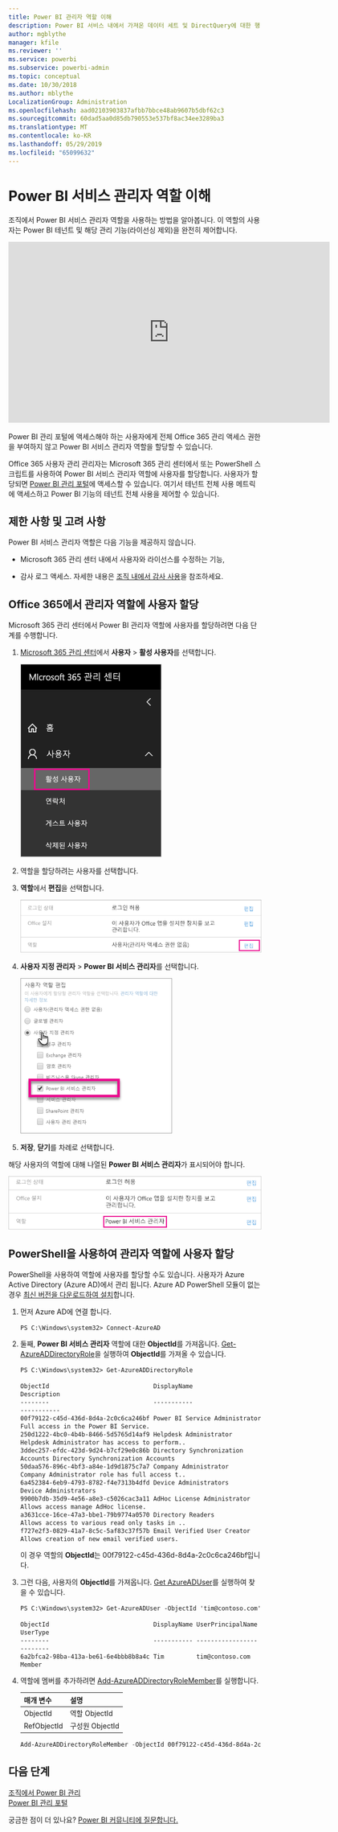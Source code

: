 ```yaml
---
title: Power BI 관리자 역할 이해
description: Power BI 서비스 내에서 가져온 데이터 세트 및 DirectQuery에 대한 행 수준 보안을 구성하는 방법입니다.
author: mgblythe
manager: kfile
ms.reviewer: ''
ms.service: powerbi
ms.subservice: powerbi-admin
ms.topic: conceptual
ms.date: 10/30/2018
ms.author: mblythe
LocalizationGroup: Administration
ms.openlocfilehash: aad02103903837afbb7bbce48ab9607b5dbf62c3
ms.sourcegitcommit: 60dad5aa0d85db790553e537bf8ac34ee3289ba3
ms.translationtype: MT
ms.contentlocale: ko-KR
ms.lasthandoff: 05/29/2019
ms.locfileid: "65099632"
---
```

# <a name="understanding-the-power-bi-service-administrator-role"></a>Power BI 서비스 관리자 역할 이해

조직에서 Power BI 서비스 관리자 역할을 사용하는 방법을 알아봅니다. 이 역할의 사용자는 Power BI 테넌트 및 해당 관리 기능(라이선싱 제외)을 완전히 제어합니다.

<iframe width="640" height="360" src="https://www.youtube.com/embed/PQRbdJgEm3k?showinfo=0" frameborder="0" allowfullscreen></iframe>

Power BI 관리 포털에 액세스해야 하는 사용자에게 전체 Office 365 관리 액세스 권한을 부여하지 않고 Power BI 서비스 관리자 역할을 할당할 수 있습니다.

Office 365 사용자 관리 관리자는 Microsoft 365 관리 센터에서 또는 PowerShell 스크립트를 사용하여 Power BI 서비스 관리자 역할에 사용자를 할당합니다. 사용자가 할당되면 [Power BI 관리 포털](service-admin-portal.md)에 액세스할 수 있습니다. 여기서 테넌트 전체 사용 메트릭에 액세스하고 Power BI 기능의 테넌트 전체 사용을 제어할 수 있습니다.

## <a name="limitations-and-considerations"></a>제한 사항 및 고려 사항

Power BI 서비스 관리자 역할은 다음 기능을 제공하지 않습니다.

* Microsoft 365 관리 센터 내에서 사용자와 라이선스를 수정하는 기능,

* 감사 로그 액세스. 자세한 내용은 [조직 내에서 감사 사용](service-admin-auditing.md)을 참조하세요.

## <a name="assign-users-to-the-admin-role-in-office-365"></a>Office 365에서 관리자 역할에 사용자 할당

Microsoft 365 관리 센터에서 Power BI 관리자 역할에 사용자를 할당하려면 다음 단계를 수행합니다.

1. [Microsoft 365 관리 센터](https://portal.office.com/adminportal/home#/homepage)에서 **사용자** > **활성 사용자**를 선택합니다.

    ![Microsoft 365 관리 센터](media/service-admin-role/powerbi-admin-users.png)

1. 역할을 할당하려는 사용자를 선택합니다.

1. **역할**에서 **편집**을 선택합니다.

    ![역할 편집](media/service-admin-role/powerbi-admin-edit-roles.png)

1. **사용자 지정 관리자** > **Power BI 서비스 관리자**를 선택합니다.

    ![Power BI 서비스 관리자](media/service-admin-role/powerbi-admin-role.png)

1. **저장**, **닫기**를 차례로 선택합니다.

해당 사용자의 역할에 대해 나열된 **Power BI 서비스 관리자**가 표시되어야 합니다.

![역할](media/service-admin-role/powerbi-admin-role-set.png)

## <a name="assign-users-to-the-admin-role-with-powershell"></a>PowerShell을 사용하여 관리자 역할에 사용자 할당

PowerShell을 사용하여 역할에 사용자를 할당할 수도 있습니다. 사용자가 Azure Active Directory (Azure AD)에서 관리 됩니다. Azure AD PowerShell 모듈이 없는 경우 [최신 버전을 다운로드하여 설치](https://www.powershellgallery.com/packages/AzureAD/)합니다.

1. 먼저 Azure AD에 연결 합니다.
   ```
   PS C:\Windows\system32> Connect-AzureAD
   ```

1. 둘째, **Power BI 서비스 관리자** 역할에 대한 **ObjectId**를 가져옵니다. [Get-AzureADDirectoryRole](/powershell/module/azuread/get-azureaddirectoryrole)을 실행하여 **ObjectId**를 가져올 수 있습니다.

    ```
    PS C:\Windows\system32> Get-AzureADDirectoryRole

    ObjectId                             DisplayName                        Description
    --------                             -----------                        -----------
    00f79122-c45d-436d-8d4a-2c0c6ca246bf Power BI Service Administrator     Full access in the Power BI Service.
    250d1222-4bc0-4b4b-8466-5d5765d14af9 Helpdesk Administrator             Helpdesk Administrator has access to perform..
    3ddec257-efdc-423d-9d24-b7cf29e0c86b Directory Synchronization Accounts Directory Synchronization Accounts
    50daa576-896c-4bf3-a84e-1d9d1875c7a7 Company Administrator              Company Administrator role has full access t..
    6a452384-6eb9-4793-8782-f4e7313b4dfd Device Administrators              Device Administrators
    9900b7db-35d9-4e56-a8e3-c5026cac3a11 AdHoc License Administrator        Allows access manage AdHoc license.
    a3631cce-16ce-47a3-bbe1-79b9774a0570 Directory Readers                  Allows access to various read only tasks in ..
    f727e2f3-0829-41a7-8c5c-5af83c37f57b Email Verified User Creator        Allows creation of new email verified users.
    ```

    이 경우 역할의 **ObjectId**는 00f79122-c45d-436d-8d4a-2c0c6ca246bf입니다.

1. 그런 다음, 사용자의 **ObjectId**를 가져옵니다. [Get AzureADUser](/powershell/module/azuread/get-azureaduser)를 실행하여 찾을 수 있습니다.

    ```
    PS C:\Windows\system32> Get-AzureADUser -ObjectId 'tim@contoso.com'

    ObjectId                             DisplayName UserPrincipalName      UserType
    --------                             ----------- -----------------      --------
    6a2bfca2-98ba-413a-be61-6e4bbb8b8a4c Tim         tim@contoso.com        Member
    ```

1. 역할에 멤버를 추가하려면 [Add-AzureADDirectoryRoleMember](/powershell/module/azuread/add-azureaddirectoryrolemember)를 실행합니다.

    | 매개 변수 | 설명 |
    | --- | --- |
    | ObjectId |역할 ObjectId |
    | RefObjectId |구성원 ObjectId |

    ```powershell
    Add-AzureADDirectoryRoleMember -ObjectId 00f79122-c45d-436d-8d4a-2c0c6ca246bf -RefObjectId 6a2bfca2-98ba-413a-be61-6e4bbb8b8a4c
    ```

## <a name="next-steps"></a>다음 단계

[조직에서 Power BI 관리](service-admin-administering-power-bi-in-your-organization.md)  
[Power BI 관리 포털](service-admin-portal.md)  

궁금한 점이 더 있나요? [Power BI 커뮤니티에 질문합니다.](http://community.powerbi.com/)

